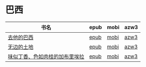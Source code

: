 # 巴西

| 书名 | epub | mobi | azw3 |
| --- | --- | --- | --- |
| [去他的巴西](http://ct.dalanmei.com/f/31084289-572115989-db59d5) | [epub](http://ct.dalanmei.com/f/31084289-572115989-db59d5) | [mobi](http://ct.dalanmei.com/f/31084289-571683290-b3c8e6) | [azw3](http://ct.dalanmei.com/f/31084289-572154150-06e520) |
| [无边的土地](http://ct.dalanmei.com/f/31084289-571880401-6e0843) | [epub](http://ct.dalanmei.com/f/31084289-571880401-6e0843) | [mobi](http://ct.dalanmei.com/f/31084289-571552107-d27b79) | [azw3](http://ct.dalanmei.com/f/31084289-572069269-7852a8) |
| [味似丁香、色如肉桂的加布里埃拉](None) | [epub](None) | [mobi](None) | [azw3](None) |
